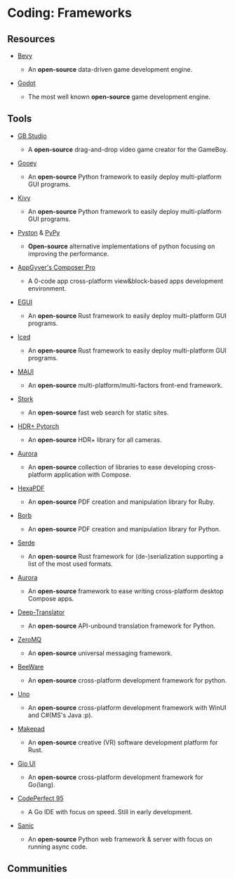 # Coding: Frameworks

## Resources

* [Bevy](https://bevyengine.org )
  
   - An **open-source** data-driven game development engine.

* [Godot](https://godotengine.org)
  
   * The most well known **open-source** game development engine.

## Tools

* [GB Studio](https://www.gbstudio.dev)
  
   * A **open-source** drag-and-drop video game creator for the GameBoy.

* [Gooey](https://github.com/chriskiehl/Gooey)
  
   * An **open-source** Python framework to easily deploy multi-platform GUI programs.

* [Kivy](https://kivy.org)
  
   * An **open-source** Python framework to easily deploy multi-platform GUI programs.

* [Pyston](https://www.pyston.org) & [PyPy](https://www.pypy.org)
  
   * **Open-source** alternative implementations of python focusing on improving the performance.

* [AppGyver's Composer Pro](https://www.appgyver.com)
  
   - A 0-code app cross-platform view&block-based apps development environment.

* [EGUI](https://github.com/emilk/egui)
  
   * An **open-source** Rust framework to easily deploy multi-platform GUI programs.

* [Iced](https://github.com/hecrj/iced/)
  
   * An **open-source** Rust framework to easily deploy multi-platform GUI programs.

* [MAUI](https://mauikit.org)
  
   * An **open-source** multi-platform/multi-factors front-end framework.

* [Stork](https://github.com/jameslittle230/stork)
  
   * An **open-source** fast web search for static sites.

* [HDR+ Pytorch](https://github.com/martin-marek/hdr-plus-pytorch)
  
   * An **open-source** HDR+ library for all cameras.

* [Aurora](https://github.com/kirill-grouchnikov/aurora)
  
   * An **open-source** collection of libraries to ease developing cross-platform application with Compose.

* [HexaPDF](https://github.com/gettalong/hexapdf)
  
   - An **open-source** PDF creation and manipulation library for Ruby.

* [Borb](https://github.com/jorisschellekens/borb)
  
   * An **open-source** PDF creation and manipulation library for Python.

* [Serde](https://github.com/serde-rs/serde)
  
   * An **open-source** Rust framework for (de-)serialization supporting a list of the most used formats.

* [Aurora](https://github.com/kirill-grouchnikov/aurora)
  
   * An **open-source** framework to ease writing cross-platform desktop Compose apps.

* [Deep-Translator](https://github.com/nidhaloff/deep-translator)
  
   * An **open-source** API-unbound translation framework for Python.

* [ZeroMQ](https://zeromq.org)
  
   * An **open-source** universal messaging framework.

* [BeeWare](https://beeware.org)
  
   * An **open-source** cross-platform development framework for python.

* [Uno](https://platform.uno)
  
   * An **open-source** cross-platform development framework with WinUI and C#(MS's Java :p).

* [Makepad](https://github.com/makepad/makepad)
  
   - An **open-source** creative (VR) software development platform for Rust.

* [Gio UI](https://gioui.org)
  
   * An **open-source** cross-platform development framework for Go(lang).

* [CodePerfect 95](https://codeperfect95.com)
  
   * A Go IDE with focus on speed. Still in early development.

* [Sanic](https://github.com/sanic-org/sanic)
  
   * An **open-source** Python web framework & server with focus on running async code.

## Communities
